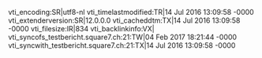 vti_encoding:SR|utf8-nl
vti_timelastmodified:TR|14 Jul 2016 13:09:58 -0000
vti_extenderversion:SR|12.0.0.0
vti_cacheddtm:TX|14 Jul 2016 13:09:58 -0000
vti_filesize:IR|834
vti_backlinkinfo:VX|
vti_syncofs_testbericht.square7.ch\:21:TW|04 Feb 2017 18:21:44 -0000
vti_syncwith_testbericht.square7.ch\:21:TX|14 Jul 2016 13:09:58 -0000
